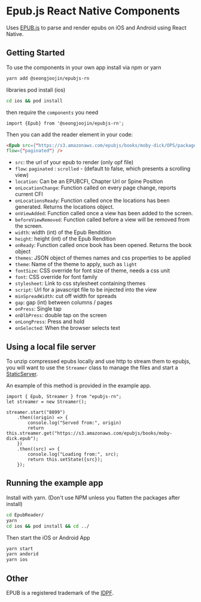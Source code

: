 # Epub.js React Native Components

Uses [EPUB.js](https://github.com/futurepress/epub.js) to parse and render epubs on iOS and Android using React Native.

## Getting Started

To use the components in your own app install via npm or yarn

```bash
yarn add @seongjoojin/epubjs-rn
```

libraries pod install (ios)

```bash
cd ios && pod install
```

then require the `components` you need

```
import {Epub} from '@seongjoojin/epubjs-rn';
```

Then you can add the reader element in your code:

```html
<Epub src={"https://s3.amazonaws.com/epubjs/books/moby-dick/OPS/package.opf"}
flow={"paginated"} />
```

- `src`: the url of your epub to render (only opf file)
- `flow`: `paginated` : `scrolled` - (default to false, which presents a scrolling view)
- `location`: Can be an EPUBCFI, Chapter Url or Spine Position
- `onLocationChange`: Function called on every page change, reports current CFI
- `onLocationsReady`: Function called once the locations has been generated. Returns the locations object.
- `onViewAdded`: Function called once a view has been added to the screen.
- `beforeViewRemoved`: Function called before a view will be removed from the screen.
- `width`: width (int) of the Epub Rendition
- `height`: height (int) of the Epub Rendition
- `onReady`: Function called once book has been opened. Returns the book object
- `themes`: JSON object of themes names and css properties to be applied
- `theme`: Name of the theme to apply, such as `light`
- `fontSize`: CSS override for font size of theme, needs a css unit
- `font`: CSS override for font family
- `stylesheet`: Link to css stylesheet containing themes
- `script`: Url for a javascript file to be injected into the view
- `minSpreadWidth`: cut off width for spreads
- `gap`: gap (int) between columns / pages
- `onPress`: Single tap
- `onDlbPress`: double tap on the screen
- `onLongPress`: Press and hold
- `onSelected`: When the browser selects text

## Using a local file server

To unzip compressed epubs locally and use http to stream them to epubjs,
you will want to use the `Streamer` class to manage the files and start a [StaticServer](https://github.com/futurepress/react-native-static-server).

An example of this method is provided in the example app.

```
import { Epub, Streamer } from "epubjs-rn";
let streamer = new Streamer();

streamer.start("8899")
	.then((origin) => {
		console.log("Served from:", origin)
		return this.streamer.get("https://s3.amazonaws.com/epubjs/books/moby-dick.epub");
	})
	.then((src) => {
		console.log("Loading from:", src);
		return this.setState({src});
	});
```

## Running the example app

Install with yarn. (Don't use NPM unless you flatten the packages after install)

```bash
cd EpubReader/
yarn
cd ios && pod install && cd ../
```

Then start the iOS or Android App

```bash
yarn start
yarn andorid
yarn ios
```

## Other

EPUB is a registered trademark of the [IDPF](http://idpf.org/).
